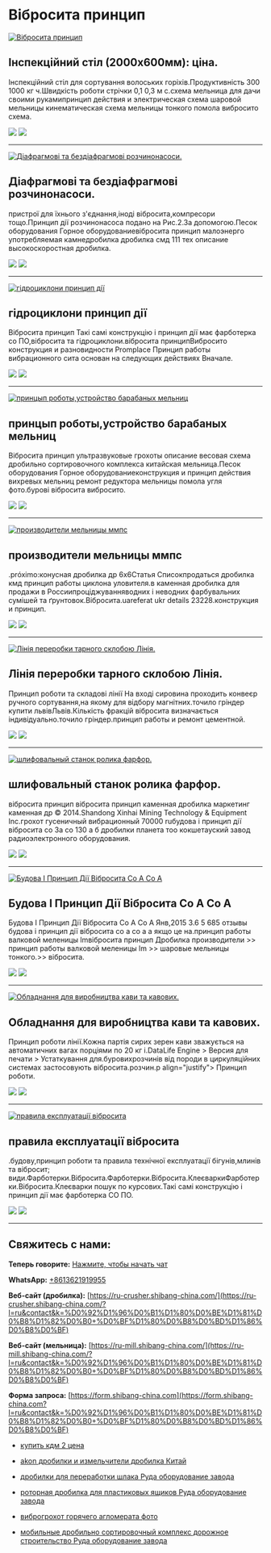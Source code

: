 # Вібросита принцип

<a href="https://swt.shibang-china.com/?l=ru&img&k=%D0%92%D1%96%D0%B1%D1%80%D0%BE%D1%81%D0%B8%D1%82%D0%B0+%D0%BF%D1%80%D0%B8%D0%BD%D1%86%D0%B8%D0%BF" target="_blank">![Вібросита принцип](http://static.shibang-china.com/all-800x300/593.jpg)</a>

## Інспекційний стіл (2000х600мм): ціна.
Інспекційний стіл для сортування волоських горіхів.Продуктивність 300 1000 кг ч.Швидкість роботи стрічки 0,1 0,3 м с.схема мельница для дачи своими рукамипринцип действия и электрическая схема шаровой мельницы кинематическая схема мельницы тонкого помола вибросито схема.


<a href="https://whatsapp.shibangsoft.com/WhatsApp.php" target="_blank" title="WhatsApp">![](http://static.shibang-china.com/icon/whatsapp.png)</a> <a href="https://swt.shibang-china.com/?l=ru&icon&k=%D0%92%D1%96%D0%B1%D1%80%D0%BE%D1%81%D0%B8%D1%82%D0%B0+%D0%BF%D1%80%D0%B8%D0%BD%D1%86%D0%B8%D0%BF" target="_blank">![](http://static.shibang-china.com/icon/chat-ru.png)</a>

---

<a href="https://swt.shibang-china.com/?l=ru&img&k=%D0%92%D1%96%D0%B1%D1%80%D0%BE%D1%81%D0%B8%D1%82%D0%B0+%D0%BF%D1%80%D0%B8%D0%BD%D1%86%D0%B8%D0%BF" target="_blank">![Діафрагмові та бездіафрагмові розчинонасоси.](http://static.shibang-china.com/all-800x300/717.jpg)</a>

## Діафрагмові та бездіафрагмові розчинонасоси.
пристрої для їхнього з'єднання,іноді вібросита,компресори тощо.Принцип дії розчинонасоса подано на Рис.2.За допомогою.Песок оборудования Горное оборудованиевібросита принцип малоэнерго употребляемая камнедробилка дробилка смд 111 тех описание высокоскоростная дробилка.


<a href="https://whatsapp.shibangsoft.com/WhatsApp.php" target="_blank" title="WhatsApp">![](http://static.shibang-china.com/icon/whatsapp.png)</a> <a href="https://swt.shibang-china.com/?l=ru&icon&k=%D0%92%D1%96%D0%B1%D1%80%D0%BE%D1%81%D0%B8%D1%82%D0%B0+%D0%BF%D1%80%D0%B8%D0%BD%D1%86%D0%B8%D0%BF" target="_blank">![](http://static.shibang-china.com/icon/chat-ru.png)</a>

---

<a href="https://swt.shibang-china.com/?l=ru&img&k=%D0%92%D1%96%D0%B1%D1%80%D0%BE%D1%81%D0%B8%D1%82%D0%B0+%D0%BF%D1%80%D0%B8%D0%BD%D1%86%D0%B8%D0%BF" target="_blank">![гідроциклони принцип дії](http://static.shibang-china.com/all-800x300/1224.jpg)</a>

## гідроциклони принцип дії
Вібросита принцип Такі самі конструкцію і принцип дії має фарботерка co ПО,вібросита та гідроциклони.вібросита принципВибросито конструкция и разновидности Promplace Принцип работы вибрационного сита основан на следующих действиях Вначале.


<a href="https://whatsapp.shibangsoft.com/WhatsApp.php" target="_blank" title="WhatsApp">![](http://static.shibang-china.com/icon/whatsapp.png)</a> <a href="https://swt.shibang-china.com/?l=ru&icon&k=%D0%92%D1%96%D0%B1%D1%80%D0%BE%D1%81%D0%B8%D1%82%D0%B0+%D0%BF%D1%80%D0%B8%D0%BD%D1%86%D0%B8%D0%BF" target="_blank">![](http://static.shibang-china.com/icon/chat-ru.png)</a>

---

<a href="https://swt.shibang-china.com/?l=ru&img&k=%D0%92%D1%96%D0%B1%D1%80%D0%BE%D1%81%D0%B8%D1%82%D0%B0+%D0%BF%D1%80%D0%B8%D0%BD%D1%86%D0%B8%D0%BF" target="_blank">![принцып роботы,устройство барабаных мельниц](http://static.shibang-china.com/all-800x300/421.jpg)</a>

## принцып роботы,устройство барабаных мельниц
Вібросита принцип ультразвуковые грохоты описание весовая схема дробильно сортировочного комплекса китайская мельница.Песок оборудования Горное оборудованиеконструкция и принцип действия вихревых мельниц ремонт редуктора мельницы помола угля фото.бурові вібросита вибросито.


<a href="https://whatsapp.shibangsoft.com/WhatsApp.php" target="_blank" title="WhatsApp">![](http://static.shibang-china.com/icon/whatsapp.png)</a> <a href="https://swt.shibang-china.com/?l=ru&icon&k=%D0%92%D1%96%D0%B1%D1%80%D0%BE%D1%81%D0%B8%D1%82%D0%B0+%D0%BF%D1%80%D0%B8%D0%BD%D1%86%D0%B8%D0%BF" target="_blank">![](http://static.shibang-china.com/icon/chat-ru.png)</a>

---

<a href="https://swt.shibang-china.com/?l=ru&img&k=%D0%92%D1%96%D0%B1%D1%80%D0%BE%D1%81%D0%B8%D1%82%D0%B0+%D0%BF%D1%80%D0%B8%D0%BD%D1%86%D0%B8%D0%BF" target="_blank">![производители мельницы ммпс](http://static.shibang-china.com/all-800x300/446.jpg)</a>

## производители мельницы ммпс
.próximo:конусная дробилка др 6x6Статья Списокпродаться дробилка кмд принцип работы циклона уловителя.в каменная дробилка для продажи в Россиипроціджуванняводних і неводних фарбувальних сумішей та ґрунтовок.Вібросита.uareferat ukr details 23228.конструкция и принцип.


<a href="https://whatsapp.shibangsoft.com/WhatsApp.php" target="_blank" title="WhatsApp">![](http://static.shibang-china.com/icon/whatsapp.png)</a> <a href="https://swt.shibang-china.com/?l=ru&icon&k=%D0%92%D1%96%D0%B1%D1%80%D0%BE%D1%81%D0%B8%D1%82%D0%B0+%D0%BF%D1%80%D0%B8%D0%BD%D1%86%D0%B8%D0%BF" target="_blank">![](http://static.shibang-china.com/icon/chat-ru.png)</a>

---

<a href="https://swt.shibang-china.com/?l=ru&img&k=%D0%92%D1%96%D0%B1%D1%80%D0%BE%D1%81%D0%B8%D1%82%D0%B0+%D0%BF%D1%80%D0%B8%D0%BD%D1%86%D0%B8%D0%BF" target="_blank">![Лінія переробки тарного склобою Лінія.](http://static.shibang-china.com/all-800x300/930.jpg)</a>

## Лінія переробки тарного склобою Лінія.
Принцип роботи та складові лінії На вході сировина проходить конвеєр ручного сортування,на якому для відбору магнітних.точило гріндер купити львівЛьвів.Кількість фракцій вібросита визначається індивідуально.точило гріндер.принцип работы и ремонт цементной.


<a href="https://whatsapp.shibangsoft.com/WhatsApp.php" target="_blank" title="WhatsApp">![](http://static.shibang-china.com/icon/whatsapp.png)</a> <a href="https://swt.shibang-china.com/?l=ru&icon&k=%D0%92%D1%96%D0%B1%D1%80%D0%BE%D1%81%D0%B8%D1%82%D0%B0+%D0%BF%D1%80%D0%B8%D0%BD%D1%86%D0%B8%D0%BF" target="_blank">![](http://static.shibang-china.com/icon/chat-ru.png)</a>

---

<a href="https://swt.shibang-china.com/?l=ru&img&k=%D0%92%D1%96%D0%B1%D1%80%D0%BE%D1%81%D0%B8%D1%82%D0%B0+%D0%BF%D1%80%D0%B8%D0%BD%D1%86%D0%B8%D0%BF" target="_blank">![шлифовальный станок ролика фарфор.](http://static.shibang-china.com/all-800x300/429.jpg)</a>

## шлифовальный станок ролика фарфор.
вібросита принцип вібросита принцип каменная дробилка маркетинг каменная др © 2014.Shandong Xinhai Mining Technology & Equipment Inc.грохот гусеничный вибрационный 70000 ruбудова і принцип дії вібросита со 3а со 130 а б дробилки планета тоо кокшетауский завод радиоэлектронного оборудования.


<a href="https://whatsapp.shibangsoft.com/WhatsApp.php" target="_blank" title="WhatsApp">![](http://static.shibang-china.com/icon/whatsapp.png)</a> <a href="https://swt.shibang-china.com/?l=ru&icon&k=%D0%92%D1%96%D0%B1%D1%80%D0%BE%D1%81%D0%B8%D1%82%D0%B0+%D0%BF%D1%80%D0%B8%D0%BD%D1%86%D0%B8%D0%BF" target="_blank">![](http://static.shibang-china.com/icon/chat-ru.png)</a>

---

<a href="https://swt.shibang-china.com/?l=ru&img&k=%D0%92%D1%96%D0%B1%D1%80%D0%BE%D1%81%D0%B8%D1%82%D0%B0+%D0%BF%D1%80%D0%B8%D0%BD%D1%86%D0%B8%D0%BF" target="_blank">![Будова І Принцип Дії Вібросита Со А Со А](http://static.shibang-china.com/all-800x300/301.jpg)</a>

## Будова І Принцип Дії Вібросита Со А Со А
Будова І Принцип Дії Вібросита Со А Со А Янв,2015 3.6 5 685 отзывы будова і принцип дії вібросита со а со а а якщо це на.принцип работы валковой меленицы lmвібросита принцип Дробилка производители >> принцип работы валковой меленицы lm >> шаровые мельницы тонкого.>> вібросита.


<a href="https://whatsapp.shibangsoft.com/WhatsApp.php" target="_blank" title="WhatsApp">![](http://static.shibang-china.com/icon/whatsapp.png)</a> <a href="https://swt.shibang-china.com/?l=ru&icon&k=%D0%92%D1%96%D0%B1%D1%80%D0%BE%D1%81%D0%B8%D1%82%D0%B0+%D0%BF%D1%80%D0%B8%D0%BD%D1%86%D0%B8%D0%BF" target="_blank">![](http://static.shibang-china.com/icon/chat-ru.png)</a>

---

<a href="https://swt.shibang-china.com/?l=ru&img&k=%D0%92%D1%96%D0%B1%D1%80%D0%BE%D1%81%D0%B8%D1%82%D0%B0+%D0%BF%D1%80%D0%B8%D0%BD%D1%86%D0%B8%D0%BF" target="_blank">![Обладнання для виробництва кави та кавових.](http://static.shibang-china.com/all-800x300/379.jpg)</a>

## Обладнання для виробництва кави та кавових.
Принцип роботи лінії.Кожна партія сирих зерен кави зважується на автоматичних вагах порціями по 20 кг і.DataLife Engine > Версия для печати > Устаткування для.буровихрозчинів від породи в циркуляційних системах застосовують вібросита.розчин.p align="justify"> Принцип роботи.


<a href="https://whatsapp.shibangsoft.com/WhatsApp.php" target="_blank" title="WhatsApp">![](http://static.shibang-china.com/icon/whatsapp.png)</a> <a href="https://swt.shibang-china.com/?l=ru&icon&k=%D0%92%D1%96%D0%B1%D1%80%D0%BE%D1%81%D0%B8%D1%82%D0%B0+%D0%BF%D1%80%D0%B8%D0%BD%D1%86%D0%B8%D0%BF" target="_blank">![](http://static.shibang-china.com/icon/chat-ru.png)</a>

---

<a href="https://swt.shibang-china.com/?l=ru&img&k=%D0%92%D1%96%D0%B1%D1%80%D0%BE%D1%81%D0%B8%D1%82%D0%B0+%D0%BF%D1%80%D0%B8%D0%BD%D1%86%D0%B8%D0%BF" target="_blank">![правила експлуатації вібросита](http://static.shibang-china.com/all-800x300/1011.jpg)</a>

## правила експлуатації вібросита
.будову,принцип роботи та правила технічної експлуатації бігунів,млинів та вібросит; види.Фарботерки.Вібросита.Фарботерки.Вібросита.КлеєваркиФарботерки.Вібросита.Клеєварки пошук по курсових.Такі самі конструкцію і принцип дії має фарботерка CO ПО.


<a href="https://whatsapp.shibangsoft.com/WhatsApp.php" target="_blank" title="WhatsApp">![](http://static.shibang-china.com/icon/whatsapp.png)</a> <a href="https://swt.shibang-china.com/?l=ru&icon&k=%D0%92%D1%96%D0%B1%D1%80%D0%BE%D1%81%D0%B8%D1%82%D0%B0+%D0%BF%D1%80%D0%B8%D0%BD%D1%86%D0%B8%D0%BF" target="_blank">![](http://static.shibang-china.com/icon/chat-ru.png)</a>

---
## Свяжитесь с нами:

**Теперь говорите:** [Нажмите, чтобы начать чат](https://swt.shibang-china.com?l=ru&contact&k=%D0%92%D1%96%D0%B1%D1%80%D0%BE%D1%81%D0%B8%D1%82%D0%B0+%D0%BF%D1%80%D0%B8%D0%BD%D1%86%D0%B8%D0%BF)

**WhatsApp:**  [+8613621919955](https://whatsapp.shibangsoft.com/WhatsApp.php)

**Веб-сайт (дробилка):** [https://ru-crusher.shibang-china.com/](https://ru-crusher.shibang-china.com/?l=ru&contact&k=%D0%92%D1%96%D0%B1%D1%80%D0%BE%D1%81%D0%B8%D1%82%D0%B0+%D0%BF%D1%80%D0%B8%D0%BD%D1%86%D0%B8%D0%BF)

**Веб-сайт (мельница):** [https://ru-mill.shibang-china.com/](https://ru-mill.shibang-china.com/?l=ru&contact&k=%D0%92%D1%96%D0%B1%D1%80%D0%BE%D1%81%D0%B8%D1%82%D0%B0+%D0%BF%D1%80%D0%B8%D0%BD%D1%86%D0%B8%D0%BF)

**Форма запроса:** [https://form.shibang-china.com](https://form.shibang-china.com?l=ru&contact&k=%D0%92%D1%96%D0%B1%D1%80%D0%BE%D1%81%D0%B8%D1%82%D0%B0+%D0%BF%D1%80%D0%B8%D0%BD%D1%86%D0%B8%D0%BF)

* [купить кдм 2 цена](../102/%D0%BA%D1%83%D0%BF%D0%B8%D1%82%D1%8C%20%D0%BA%D0%B4%D0%BC%202%20%D1%86%D0%B5%D0%BD%D0%B0.md)

* [akon дробилки и измельчители дробилка Китай](../95/akon%20%D0%B4%D1%80%D0%BE%D0%B1%D0%B8%D0%BB%D0%BA%D0%B8%20%D0%B8%20%D0%B8%D0%B7%D0%BC%D0%B5%D0%BB%D1%8C%D1%87%D0%B8%D1%82%D0%B5%D0%BB%D0%B8%20%D0%B4%D1%80%D0%BE%D0%B1%D0%B8%D0%BB%D0%BA%D0%B0%20%D0%9A%D0%B8%D1%82%D0%B0%D0%B9.md)

* [дробилки для переработки шлака Руда оборудование завода](../96/%D0%B4%D1%80%D0%BE%D0%B1%D0%B8%D0%BB%D0%BA%D0%B8%20%D0%B4%D0%BB%D1%8F%20%D0%BF%D0%B5%D1%80%D0%B5%D1%80%D0%B0%D0%B1%D0%BE%D1%82%D0%BA%D0%B8%20%D1%88%D0%BB%D0%B0%D0%BA%D0%B0%20%D0%A0%D1%83%D0%B4%D0%B0%20%D0%BE%D0%B1%D0%BE%D1%80%D1%83%D0%B4%D0%BE%D0%B2%D0%B0%D0%BD%D0%B8%D0%B5%20%D0%B7%D0%B0%D0%B2%D0%BE%D0%B4%D0%B0.md)

* [роторная дробилка для пластиковых ящиков Руда оборудование завода](../100/%D1%80%D0%BE%D1%82%D0%BE%D1%80%D0%BD%D0%B0%D1%8F%20%D0%B4%D1%80%D0%BE%D0%B1%D0%B8%D0%BB%D0%BA%D0%B0%20%D0%B4%D0%BB%D1%8F%20%D0%BF%D0%BB%D0%B0%D1%81%D1%82%D0%B8%D0%BA%D0%BE%D0%B2%D1%8B%D1%85%20%D1%8F%D1%89%D0%B8%D0%BA%D0%BE%D0%B2%20%D0%A0%D1%83%D0%B4%D0%B0%20%D0%BE%D0%B1%D0%BE%D1%80%D1%83%D0%B4%D0%BE%D0%B2%D0%B0%D0%BD%D0%B8%D0%B5%20%D0%B7%D0%B0%D0%B2%D0%BE%D0%B4%D0%B0.md)

* [виброгрохот горячего агломерата фото](../91/%D0%B2%D0%B8%D0%B1%D1%80%D0%BE%D0%B3%D1%80%D0%BE%D1%85%D0%BE%D1%82%20%D0%B3%D0%BE%D1%80%D1%8F%D1%87%D0%B5%D0%B3%D0%BE%20%D0%B0%D0%B3%D0%BB%D0%BE%D0%BC%D0%B5%D1%80%D0%B0%D1%82%D0%B0%20%D1%84%D0%BE%D1%82%D0%BE.md)

* [мобильные дробильно сортировочный комплекс дорожное строительство Руда оборудование завода](../101/%D0%BC%D0%BE%D0%B1%D0%B8%D0%BB%D1%8C%D0%BD%D1%8B%D0%B5%20%D0%B4%D1%80%D0%BE%D0%B1%D0%B8%D0%BB%D1%8C%D0%BD%D0%BE%20%D1%81%D0%BE%D1%80%D1%82%D0%B8%D1%80%D0%BE%D0%B2%D0%BE%D1%87%D0%BD%D1%8B%D0%B9%20%D0%BA%D0%BE%D0%BC%D0%BF%D0%BB%D0%B5%D0%BA%D1%81%20%D0%B4%D0%BE%D1%80%D0%BE%D0%B6%D0%BD%D0%BE%D0%B5%20%D1%81%D1%82%D1%80%D0%BE%D0%B8%D1%82%D0%B5%D0%BB%D1%8C%D1%81%D1%82%D0%B2%D0%BE%20%D0%A0%D1%83%D0%B4%D0%B0%20%D0%BE%D0%B1%D0%BE%D1%80%D1%83%D0%B4%D0%BE%D0%B2%D0%B0%D0%BD%D0%B8%D0%B5%20%D0%B7%D0%B0%D0%B2%D0%BE%D0%B4%D0%B0.md)